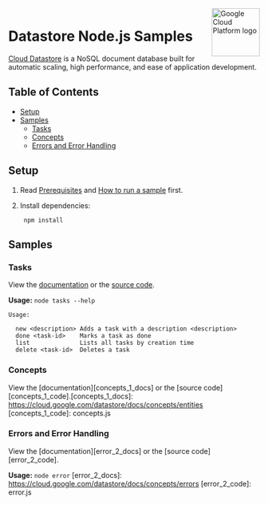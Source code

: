 <img src="https://avatars2.githubusercontent.com/u/2810941?v=3&s=96" alt="Google Cloud Platform logo" title="Google Cloud Platform" align="right" height="96" width="96"/>

# Datastore Node.js Samples

[Cloud Datastore][datastore_docs] is a NoSQL document database built for
automatic scaling, high performance, and ease of application development.

[datastore_docs]: https://cloud.google.com/datastore/docs/

## Table of Contents

* [Setup](#setup)
* [Samples](#samples)
  * [Tasks](#tasks)
  * [Concepts](#concepts)
  * [Errors and Error Handling](#errors-and-error-handling)

## Setup

1. Read [Prerequisites][prereq] and [How to run a sample][run] first.
1. Install dependencies:

        npm install

[prereq]: ../README.md#prerequisities
[run]: ../README.md#how-to-run-a-sample

## Samples

### Tasks

View the [documentation][tasks_0_docs] or the [source code][tasks_0_code].

__Usage:__ `node tasks --help`

```
Usage:

  new <description> Adds a task with a description <description>
  done <task-id>    Marks a task as done
  list              Lists all tasks by creation time
  delete <task-id>  Deletes a task
```

[tasks_0_docs]: https://cloud.google.com/datastore/docs/datastore-api-tutorial
[tasks_0_code]: tasks.js

### Concepts

View the [documentation][concepts_1_docs] or the [source code][concepts_1_code].[concepts_1_docs]: https://cloud.google.com/datastore/docs/concepts/entities
[concepts_1_code]: concepts.js

### Errors and Error Handling

View the [documentation][error_2_docs] or the [source code][error_2_code].

__Usage:__ `node error`
[error_2_docs]: https://cloud.google.com/datastore/docs/concepts/errors
[error_2_code]: error.js
